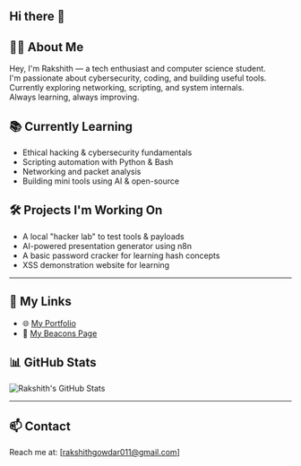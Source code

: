 ## Hi there 👋
## 👨‍💻 About Me

Hey, I'm Rakshith — a tech enthusiast and computer science student.  
I'm passionate about cybersecurity, coding, and building useful tools.  
Currently exploring networking, scripting, and system internals.  
Always learning, always improving.

## 📚 Currently Learning

- Ethical hacking & cybersecurity fundamentals  
- Scripting automation with Python & Bash  
- Networking and packet analysis  
- Building mini tools using AI & open-source

## 🛠️ Projects I'm Working On

- A local "hacker lab" to test tools & payloads  
- AI-powered presentation generator using n8n  
- A basic password cracker for learning hash concepts  
- XSS demonstration website for learning 
---

## 🔗 My Links
- 🌐 [My Portfolio](https://portfolio-rakshith.netlify.app/)
- 📲 [My Beacons Page](https://beacons.ai/rakshith.r)


## 📊 GitHub Stats

![Rakshith's GitHub Stats](https://github-readme-stats.vercel.app/api?username=rakshithgowda01&show_icons=true&theme=radical)

---

## 📫 Contact

Reach me at: [rakshithgowdar011@gmail.com]  
